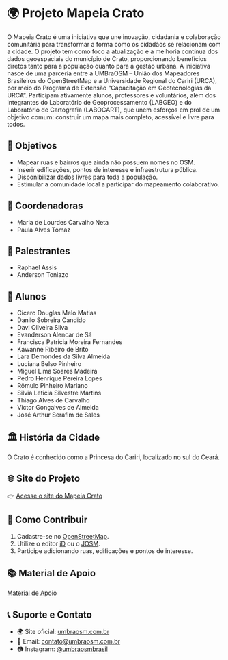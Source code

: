 # 🌍 Projeto Mapeia Crato

O Mapeia Crato é uma iniciativa que une inovação, cidadania e colaboração comunitária para transformar a forma como os cidadãos se relacionam com a cidade.
O projeto tem como foco a atualização e a melhoria contínua dos dados geoespaciais do município de Crato, proporcionando benefícios diretos tanto para a população quanto para a gestão urbana.
A iniciativa nasce de uma parceria entre a UMBraOSM – União dos Mapeadores Brasileiros do OpenStreetMap e a Universidade Regional do Cariri (URCA), por meio do Programa de Extensão “Capacitação em Geotecnologias da URCA”.
Participam ativamente alunos, professores e voluntários, além dos integrantes do Laboratório de Geoprocessamento (LABGEO) e do Laboratório de Cartografia (LABOCART), que unem esforços em prol de um objetivo comum: construir um mapa mais completo, acessível e livre para todos.

## 📌 Objetivos
- Mapear ruas e bairros que ainda não possuem nomes no OSM.
- Inserir edificações, pontos de interesse e infraestrutura pública.
- Disponibilizar dados livres para toda a população.
- Estimular a comunidade local a participar do mapeamento colaborativo.

## 👥 Coordenadoras 
- Maria de Lourdes Carvalho Neta
- Paula Alves Tomaz

## 👥 Palestrantes
- Raphael Assis
- Anderson Toniazo

## 👥 Alunos
- Cícero Douglas Melo Matias
- Danilo Sobreira Candido
- Davi Oliveira Silva
- Evanderson Alencar de Sá
- Francisca Patrícia Moreira Fernandes
- Kawanne Ribeiro de Brito
- Lara Demondes da Silva Almeida
- Luciana Belso Pinheiro
- Miguel Lima Soares Madeira
- Pedro Henrique Pereira Lopes
- Rômulo Pinheiro Mariano
- Silvia Leticia Silvestre Martins
- Thiago Alves de Carvalho
- Victor Gonçalves de Almeida
- José Arthur Serafim de Sales

## 🏛️ História da Cidade
O Crato é conhecido como a Princesa do Cariri, localizado no sul do Ceará.

## 🌐 Site do Projeto
👉 [Acesse o site do Mapeia Crato]([https://umbraosm.com.br/projeto-mapeiacrato](https://umbraosm.com.br/projeto-mapeiacrato))

## 📖 Como Contribuir
1. Cadastre-se no [OpenStreetMap](https://www.openstreetmap.org/).
2. Utilize o editor [iD](https://www.openstreetmap.org/edit) ou o [JOSM](https://josm.openstreetmap.de/).
3. Participe adicionando ruas, edificações e pontos de interesse.

## 📚 Material de Apoio

[Material de Apoio](https://projeto.softwarelivre.tec.br/s/NXjkqqxmCjsc9R6)

## 📞 Suporte e Contato
- 🌍 Site oficial: [umbraosm.com.br](https://www.umbraosm.com.br)
- 📧 Email: contato@umbraosm.com.br
- 📷 Instagram: [@umbraosmbrasil](https://www.instagram.com/umbraosmbrasil)
